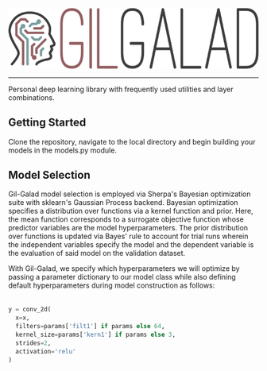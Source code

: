 <p align="center">
  <img src="docs/images/logo.png">
</p>

---

Personal deep learning library with frequently used utilities and layer combinations.


## Getting Started

Clone the repository, navigate to the local directory and begin building your models in the models.py module.


## Model Selection

Gil-Galad model selection is employed via Sherpa's Bayesian optimization suite with sklearn's Gaussian Process backend. Bayesian optimization specifies a distribution over functions via a kernel function and prior. Here, the mean function corresponds to a surrogate objective function whose predictor variables are the model hyperparameters. The prior distribution over functions is updated via Bayes' rule to account for trial runs wherein the independent variables specify the model and the dependent variable is the evaluation of said model on the validation dataset.

With Gil-Galad, we specify which hyperparameters we will optimize by passing a parameter dictionary to our model class while also defining default hyperparameters during model construction as follows:

```python

y = conv_2d(
  x=x,
  filters=params['filt1'] if params else 64,
  kernel_size=params['kern1'] if params else 3,
  strides=2,
  activation='relu'
)

```
